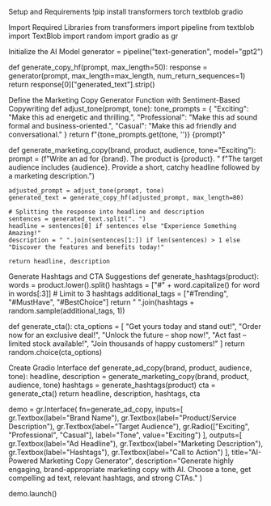Setup and Requirements
!pip install transformers torch textblob gradio

Import Required Libraries
from transformers import pipeline
from textblob import TextBlob
import random
import gradio as gr

Initialize the AI Model
generator = pipeline("text-generation", model="gpt2")

def generate_copy_hf(prompt, max_length=50):
    response = generator(prompt, max_length=max_length, num_return_sequences=1)
    return response[0]["generated_text"].strip()
    
Define the Marketing Copy Generator Function with Sentiment-Based Copywriting
def adjust_tone(prompt, tone):
    tone_prompts = {
        "Exciting": "Make this ad energetic and thrilling.",
        "Professional": "Make this ad sound formal and business-oriented.",
        "Casual": "Make this ad friendly and conversational."
    }
    return f"{tone_prompts.get(tone, '')} {prompt}"

def generate_marketing_copy(brand, product, audience, tone="Exciting"):
    prompt = (f"Write an ad for {brand}. The product is {product}. "
              f"The target audience includes {audience}. Provide a short, catchy headline followed by a marketing description.")
    
    adjusted_prompt = adjust_tone(prompt, tone)
    generated_text = generate_copy_hf(adjusted_prompt, max_length=80)
    
    # Splitting the response into headline and description
    sentences = generated_text.split(". ")
    headline = sentences[0] if sentences else "Experience Something Amazing!"
    description = " ".join(sentences[1:]) if len(sentences) > 1 else "Discover the features and benefits today!"
    
    return headline, description
    
Generate Hashtags and CTA Suggestions
def generate_hashtags(product):
    words = product.lower().split()
    hashtags = ["#" + word.capitalize() for word in words[:3]]  # Limit to 3 hashtags
    additional_tags = ["#Trending", "#MustHave", "#BestChoice"]
    return " ".join(hashtags + random.sample(additional_tags, 1))

def generate_cta():
    cta_options = [
        "Get yours today and stand out!",
        "Order now for an exclusive deal!",
        "Unlock the future – shop now!",
        "Act fast – limited stock available!",
        "Join thousands of happy customers!"
    ]
    return random.choice(cta_options)
    
Create Gradio Interface
def generate_ad_copy(brand, product, audience, tone):
    headline, description = generate_marketing_copy(brand, product, audience, tone)
    hashtags = generate_hashtags(product)
    cta = generate_cta()
    return headline, description, hashtags, cta

demo = gr.Interface(
    fn=generate_ad_copy,
    inputs=[
        gr.Textbox(label="Brand Name"),
        gr.Textbox(label="Product/Service Description"),
        gr.Textbox(label="Target Audience"),
        gr.Radio(["Exciting", "Professional", "Casual"], label="Tone", value="Exciting")
    ],
    outputs=[
        gr.Textbox(label="Ad Headline"),
        gr.Textbox(label="Marketing Description"),
        gr.Textbox(label="Hashtags"),
        gr.Textbox(label="Call to Action")
    ],
    title="AI-Powered Marketing Copy Generator",
    description="Generate highly engaging, brand-appropriate marketing copy with AI. Choose a tone, get compelling ad text, relevant hashtags, and strong CTAs."
)

demo.launch()

